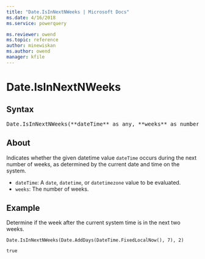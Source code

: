 ```yaml
---
title: "Date.IsInNextNWeeks | Microsoft Docs"
ms.date: 4/16/2018
ms.service: powerquery

ms.reviewer: owend
ms.topic: reference
author: minewiskan
ms.author: owend
manager: kfile
---
```

# Date.IsInNextNWeeks

## Syntax

<pre>
Date.IsInNextNWeeks(**dateTime** as any, **weeks** as number) as nullable logical
</pre>

## About

Indicates whether the given datetime value `dateTime` occurs during the next number of weeks, as determined by the current date and time on the system. 
- `dateTime`: A `date`, `datetime`, or `datetimezone` value to be evaluated. 
- `weeks`: The number of weeks.

## Example 
Determine if the week after the current system time is in the next two weeks.

```powerquery-m
Date.IsInNextNWeeks(Date.AddDays(DateTime.FixedLocalNow(), 7), 2)
```

`true`

